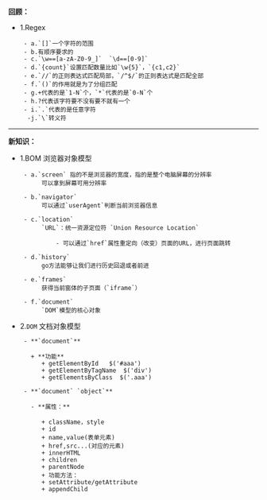 **回顾：**

- 1.Regex

       - a.`[]`一个字符的范围
       - b.有顺序要求的
       - c.`\w==[a-zA-Z0-9_]`  `\d==[0-9]`
       - d.`{count}`设置匹配数量比如`\w{5}`，`{c1,c2}`
       - e.`//`的正则表达式匹配局部，`/^$/`的正则表达式是匹配全部
       - f.`()`的作用就是为了分组匹配
       - g.+代表的是`1-N`个，`*`代表的是`0-N`个
       - h.?代表该字符要不没有要不就有一个
       - i.`.`代表的是任意字符
        -j.`\`转义符

---

**新知识：**

- 1.BOM 浏览器对象模型

       - a.`screen` 指的不是浏览器的宽度，指的是整个电脑屏幕的分辨率
            可以拿到屏幕可用分辨率

       - b.`navigator`
            可以通过`userAgent`判断当前浏览器信息

       - c.`location`
            `URL`：统一资源定位符 `Union Resource Location`

                - 可以通过`href`属性重定向（改变）页面的URL，进行页面跳转

       - d.`history`
            go方法能够让我们进行历史回退或者前进

       - e.`frames`
            获得当前窗体的子页面（`iframe`）

       - f.`document`
            `DOM`模型的核心对象

- 2.`DOM` 文档对象模型

       - **`document`**

         + **功能**
            + getElementById   $('#aaa')
            + getElementByTagName  $('div')
            + getElementsByClass  $('.aaa')

       - **`document` `object`**

         - **属性：**

            + className，style
            + id
            + name,value(表单元素)
            + href,src...(对应的元素)
            + innerHTML
            + children
            + parentNode
            + 功能方法：
            + setAttribute/getAttribute
            + appendChild
